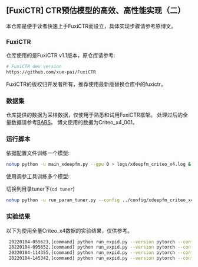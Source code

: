 ## [FuxiCTR] CTR预估模型的高效、高性能实现（二）
本仓库是便于读者快速上手FuxiCTR而设立，具体实现步骤请参考原博文。
### FuxiCTR
仓库使用的是FuxiCTR v1.1版本，原仓库请参考:
```bash
# FuxiCTR dev version
https://github.com/xue-pai/FuxiCTR
```
FuxiCTR的版权归开发者所有，推荐使用最新版替换仓库中的fuxictr。
### 数据集
仓库提供的数据为采样数据，仅使用于熟悉和试用FuxiCTR框架。
处理过后的全量数据请参考[BARS](https://github.com/openbenchmark/BARS/tree/master/ctr_prediction/datasets#benchmark-datasets)。
博文使用的数据为Criteo_x4_001。
### 运行脚本
依据配置文件训练一个模型:
```bash
nohup python -u main_xdeepfm.py --gpu 0 > logs/xdeepfm_criteo_x4.log & 
```
使用调参工具训练多个模型:

切换到目录tuner下(```cd tuner```)
```bash
nohup python -u run_param_tuner.py --config ../config/xdeepfm_criteo_x4/tuner_xdeepfm_criteo_x4.yaml --gpu 0 1 > ../logs/tuner_xdeepfm_criteo_x4.log & 
```
### 实验结果
以下为使用全量Criteo_x4数据的实验结果，仅供参考。
```bash
 20220104-055623,[command] python run_expid.py --version pytorch --config ../config/xdeepfm_criteo_x4/tuner_xdeepfm_criteo_x4 --expid xDeepFM_criteo_x4_001_1a332027 --gpu 0,[exp_id] xDeepFM_criteo_x4_001_1a332027,[dataset_id] criteo_x4,[train] N.A.,[val] logloss: 0.438579 - AUC: 0.813240,[test] logloss: 0.438173 - AUC: 0.813722
 20220104-095652,[command] python run_expid.py --version pytorch --config ../config/xdeepfm_criteo_x4/tuner_xdeepfm_criteo_x4 --expid xDeepFM_criteo_x4_005_ca239a4e --gpu 0,[exp_id] xDeepFM_criteo_x4_005_ca239a4e,[dataset_id] criteo_x4,[train] N.A.,[val] logloss: 0.439027 - AUC: 0.812783,[test] logloss: 0.438706 - AUC: 0.813151
 20220104-114355,[command] python run_expid.py --version pytorch --config ../config/xdeepfm_criteo_x4/tuner_xdeepfm_criteo_x4 --expid xDeepFM_criteo_x4_006_846e41f2 --gpu 1,[exp_id] xDeepFM_criteo_x4_006_846e41f2,[dataset_id] criteo_x4,[train] N.A.,[val] logloss: 0.438937 - AUC: 0.812833,[test] logloss: 0.438505 - AUC: 0.813312
 20220104-145342,[command] python run_expid.py --version pytorch --config ../config/xdeepfm_criteo_x4/tuner_xdeepfm_criteo_x4 --expid xDeepFM_criteo_x4_008_abbf6472 --gpu 0,[exp_id] xDeepFM_criteo_x4_008_abbf6472,[dataset_id] criteo_x4,[train] N.A.,[val] logloss: 0.438661 - AUC: 0.813146,[test] logloss: 0.438345 - AUC: 0.813516
```
